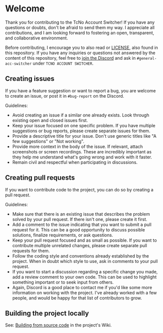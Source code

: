 # Welcome

Thank you for contributing to the TcNo Account Switcher! If you have any questions or doubts, don't be afraid to send them my way. I appreciate all contributions, and I am looking forward to fostering an open, transparent, and collaborative environment.

Before contributing, I encourage you to also read or [LICENSE](https://github.com/TcNobo/TcNo-Acc-Switcher/blob/master/LICENSE), also found in this repository. If you have any inquiries or questions not answered by the content of this repository, feel free to [join the Discord](https://s.tcno.co/AccSwitcherDiscord) and ask in `#general-acc-switcher` under `TCNO ACCOUNT SWITCHER`.

## Creating issues

If you have a feature suggestion or want to report a bug, you are welcome to create an issue, or post it in `#bug-report` on the Discord.

Guidelines:

-   Avoid creating an issue if a similar one already exists. Look through existing open and closed issues first.
-   Keep your issue focused on one specific problem. If you have multiple suggestions or bug reports, please create separate issues for them.
-   Provide a descriptive title for your issue. Don't use generic titles like "A few suggestions" or "Not working".
-   Provide more context in the body of the issue. If relevant, attach screenshots or screen recordings. These are incredibly important as they help me understand what's going wrong and work with it faster.
-   Remain civil and respectful when participating in discussions.

## Creating pull requests

If you want to contribute code to the project, you can do so by creating a pull request.

Guidelines:

-   Make sure that there is an existing issue that describes the problem solved by your pull request. If there isn't one, please create it first.
-   Add a comment to the issue indicating that you want to submit a pull request for it. This can be a good opportunity to discuss possible solutions, finalize requirements, or ask questions.
-   Keep your pull request focused and as small as possible. If you want to contribute multiple unrelated changes, please create separate pull requests for them.
-   Follow the coding style and conventions already established by the project. When in doubt which style to use, ask in comments to your pull request.
-   If you want to start a discussion regarding a specific change you made, add a review comment to your own code. This can be used to highlight something important or to seek input from others.
-   Again, Discord is a good place to contact me if you'd like some more information on working with the project. I've already worked with a few people, and would be happy for that list of contributors to grow.

## Building the project locally

See: [Building from source code](https://github.com/TcNobo/TcNo-Acc-Switcher/wiki/Building-from-source-code) in the project's Wiki.
